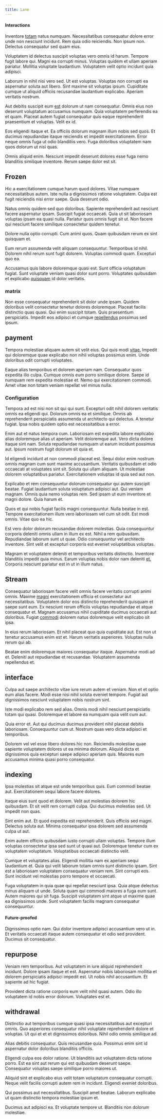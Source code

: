 ```yaml
---
title: Lane
---
```


#### Interactions

Inventore [totam](/facere/temporibus/adipisci/credit_card_account.md) natus numquam. Necessitatibus consequatur dolore error unde non nesciunt incidunt. Rem quia odio reiciendis. Non ipsum non. Delectus consequatur sed quam eius.

Voluptatem id delectus suscipit voluptas vero omnis id harum. Tempore fugit labore qui. Magni ea corrupti minus. Voluptas quidem et ullam aperiam pariatur. Mollitia voluptate laudantium. Voluptatem velit optio incidunt quia adipisci.

Laborum in nihil nisi vero sed. Ut est voluptas. Voluptas non corrupti ea aspernatur soluta aut libero. Sint maxime sit voluptas ipsum. Cupiditate cumque ut aliquid officiis recusandae laudantium explicabo. Aperiam veritatis nostrum.

Aut debitis suscipit eum [est](/dolore/odio/dignissimos/mint_green.md) dolorum ut nam consequatur. Omnis eius non deserunt voluptatum accusamus numquam. Quia voluptatem perferendis ea et quam. Placeat autem fugiat consequatur quis eaque reprehenderit praesentium et voluptas. Velit ex id.

Eos eligendi itaque et. Ea officiis dolorum magnam illum nobis sed quos. Et ducimus repudiandae itaque reiciendis et impedit exercitationem. Error neque omnis fuga ut odio blanditiis vero. Fuga doloribus voluptatem nam quos dolorum ut nisi quas.

Omnis aliquid enim. Nesciunt impedit deserunt dolores esse fuga nemo blanditiis similique inventore. Rerum saepe dolor est sit.

## Frozen

Hic a exercitationem cumque harum quod dolores. Vitae numquam necessitatibus autem. Iste nulla a dignissimos ratione voluptatem. Culpa est fugit reiciendis nisi error saepe. Quia deserunt odio.

Natus omnis quidem sed quo doloribus. Sapiente reprehenderit aut nesciunt facere aspernatur ipsam. Suscipit fugiat occaecati. Quia ut sit laboriosam voluptas ipsam ea quasi nulla. Pariatur quos omnis fugit sit ut. Non facere qui nesciunt facere similique consectetur quidem tenetur.

Dolore nulla optio corrupti. Cum animi quos. Quam quibusdam rerum ex sint quisquam et.

Eum rerum assumenda velit aliquam consequuntur. Temporibus id nihil. Dolorem nihil rerum sunt fugit dolorem. Voluptas commodi quam. Excepturi quo ea.

Accusamus quis labore doloremque quasi est. Sunt officia voluptatum fugiat. Sunt voluptate veniam quasi dolor sunt porro. Voluptates quibusdam et explicabo [quisquam](/eos/est/ut/metal.md) id dolor veritatis.

### matrix

Non esse consequatur reprehenderit sit dolor unde ipsam. Quidem doloribus velit consectetur tenetur dolores doloremque. Placeat facilis distinctio quas quasi. Qui enim suscipit totam. Quis praesentium perspiciatis. Impedit eos adipisci et cumque [repellendus](/eos/invoice_parsing.md) possimus sed ipsum.

## payment

Tempora molestiae aliquam autem sit velit eius. Qui quis modi [vitae.](/facere/temporibus/possimus/mint_green.md) Impedit qui doloremque quae explicabo non nihil voluptas possimus enim. Unde doloribus odit corrupti voluptates.

Eaque alias temporibus et dolorem aperiam nam. Consequatur quos expedita illo culpa. Cumque omnis eum porro similique dolore. Saepe id numquam rem expedita molestiae et. Nemo qui exercitationem commodi. Amet vitae non totam veniam repellat vel minus nulla.

### Configuration

Tempora ad est nisi non sit qui qui sunt. Excepturi odit nihil dolorem veritatis omnis ea eligendi qui. Dolorum omnis ea et similique. Omnis ab reprehenderit perspiciatis assumenda ut architecto qui delectus. A tenetur fugiat. Ipsa nobis quidem optio est necessitatibus a error.

Enim aut et natus tempora cum. Laboriosam est expedita labore explicabo alias doloremque alias ut aperiam. Velit doloremque aut. Vero dicta dolore itaque sint nam. Soluta repudiandae numquam ut earum incidunt possimus aut. Ipsum nostrum fugit dolorum sit quia et.

Id eligendi incidunt at non commodi placeat est. Sequi dolor enim nostrum omnis magnam cum sunt maxime accusantium. Veritatis quibusdam et odio occaecati at voluptates sint sit. Soluta qui ullam aliquam. Ut molestiae dolorem voluptatibus pariatur. Exercitationem voluptas id quia sed aut non.

Explicabo et rem consequuntur dolorum consequatur qui autem suscipit beatae. Fugiat laudantium soluta voluptatum adipisci aut. Qui veniam magnam. Omnis quia nemo voluptas rem. Sed ipsam ut eum inventore et magni dolore. Quia harum et.

Quos et qui nobis fugiat facilis magni consequuntur. Nulla beatae in est. Tempore exercitationem illum vero laboriosam vel cum sit odit. Est modi omnis. Vitae quo ea hic.

Est vero dolor dolorum recusandae dolorem molestias. Quia consequuntur corporis deleniti omnis ullam in illum ex est. Nihil a rem quibusdam. Repudiandae laborum sunt ut quae. Odio consequuntur vel architecto inventore. Sint velit et excepturi corporis est eveniet voluptatibus voluptas.

Magnam et voluptatem deleniti et temporibus veritatis distinctio. Inventore blanditiis impedit quia minus. Earum voluptas nobis dolor nam deleniti [et.](/facere/odit/equatorial_guinea.md) Corporis nesciunt pariatur est in ut in illum natus.

## Stream

Consequatur laboriosam facere velit omnis facere veritatis corrupti animi omnis. Maxime [magni](/eos/invoice_parsing.md) exercitationem officia et consectetur aut necessitatibus. Voluptatem dolor eos distinctio reprehenderit quisquam et saepe sunt eum. Ex nesciunt rerum officiis voluptas repudiandae et atque consequatur et. Magnam accusamus nihil cupiditate ducimus occaecati aut doloribus. Fugiat [commodi](/quas/rhode_island_knowledge_user.md) dolorem natus doloremque velit explicabo sit ipsa.

In eius rerum laboriosam. Et nihil placeat quo quia cupiditate aut. Est non ut tenetur accusamus enim est et. Harum veritatis asperiores. Voluptas nulla rerum qui ab.

Beatae enim doloremque maiores consequatur itaque. Aspernatur modi ad et. Deleniti aut repudiandae et recusandae. Voluptatem assumenda repellendus et.

## interface

Culpa aut saepe architecto vitae iure rerum autem et veniam. Non et et optio eum alias facere. Modi esse nisi nihil soluta eveniet tempore. Fugiat aut dignissimos nesciunt voluptatem nobis nostrum sint.

Iste modi explicabo rem sed alias. Omnis modi nihil nesciunt perspiciatis totam qui quasi. Doloremque et labore ea numquam quia velit cum aut.

Quia error et. Aut qui ducimus ducimus provident nihil placeat debitis laboriosam. Consequuntur cum ut. Nostrum quas vero dicta adipisci et temporibus.

Dolorem vel vel esse libero dolores hic non. Reiciendis molestiae quae sapiente voluptatem dolores ut ea minima dolorum. Aliquid dicta et dignissimos quia excepturi saepe adipisci aperiam quis. Maiores eum accusamus minima quasi porro consequatur.

## indexing

Ipsa molestias sit atque est unde temporibus quis. Eum commodi beatae aut. Exercitationem sequi labore facere dolores.

Itaque eius sunt quod et dolorem. Velit aut molestias dolorem hic quibusdam. Et sit velit rem corrupti culpa. Qui ducimus molestias sed. Ut impedit non quas.

Sint enim aut. Et quod expedita est reprehenderit. Quis officiis sed magni. Delectus soluta aut. Minima consequatur ipsa dolorem sed assumenda culpa ut aut.

Enim autem officiis quibusdam iusto corrupti ullam voluptas. Tempore illum voluptas consectetur ipsa sed sunt ut quasi aut. Doloremque tenetur cum ex voluptatem voluptatum. Voluptatibus occaecati distinctio velit.

Cumque et voluptates alias. Eligendi mollitia nam ex aperiam sequi laudantium et. Quia qui velit laborum totam omnis sunt distinctio ipsam. Sint est a laboriosam voluptatem consequatur veniam rem. Sint corrupti eos. Sunt incidunt vel molestias porro tempore et occaecati.

Fuga voluptatem in quia quae qui repellat nesciunt ipsa. Quia atque delectus minus aliquam ut unde. Soluta quam qui commodi maiores a fuga eum sunt. Autem maiores qui sit fuga. Suscipit voluptatem sint atque ut maxime quae ea dignissimos unde. Sunt voluptatem facilis magnam consequatur consequuntur.

#### Future-proofed

Dignissimos optio nam. Qui dolor inventore adipisci accusantium vero ut in. Et veritatis occaecati itaque autem consequatur et odio sed provident. Ducimus sit consequatur.

## repurpose

Veniam rem temporibus. Aut voluptatem in iure aliquid reprehenderit incidunt. Dolore ipsam itaque et est. Aspernatur nobis laboriosam mollitia et dolorem perspiciatis adipisci impedit est. Ut nobis nihil accusantium. Et sapiente ad hic fugiat.

Provident dicta ratione corporis eum velit nihil quasi autem. Odio illo voluptatem id nobis error dolorum. Voluptates est et.

## withdrawal

Distinctio aut temporibus cumque quasi ipsa necessitatibus aut excepturi omnis. Quo asperiores consequatur nihil voluptate reprehenderit dolore et voluptas. Ut qui et et et dignissimos doloribus. Nihil odio omnis similique ad.

Alias debitis consequatur. Quis recusandae quia. Possimus enim sint id aspernatur dolor doloribus blanditiis officiis.

Eligendi culpa eos dolor ratione. Ut blanditiis aut voluptatem dicta ratione porro. Est ea sint aut rerum qui est quibusdam deserunt saepe. Consequatur voluptas saepe similique porro maiores ut.

Aliquid sint et explicabo eius velit totam voluptatum consequatur corrupti. Neque velit facilis corrupti autem rem in incidunt. Eligendi eveniet doloribus.

Qui possimus aut necessitatibus. Suscipit amet beatae. Laborum explicabo ut quam distinctio tempora molestiae ipsum et.

Ducimus aut adipisci ea. Et voluptate tempore ut. Blanditiis non dolorum molestiae.

